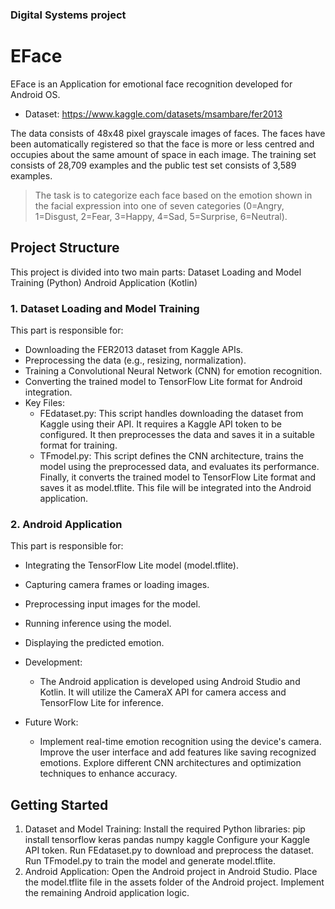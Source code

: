### Digital Systems project
# EFace

EFace is an Application for emotional face recognition developed for Android OS.

- Dataset: https://www.kaggle.com/datasets/msambare/fer2013

The data consists of 48x48 pixel grayscale images of faces. The faces have been automatically registered so that the face is more or less centred and occupies about the same amount of space in each image.
The training set consists of 28,709 examples and the public test set consists of 3,589 examples.
> The task is to categorize each face based on the emotion shown in the facial expression into one of seven categories (0=Angry, 1=Disgust, 2=Fear, 3=Happy, 4=Sad, 5=Surprise, 6=Neutral).


## Project Structure
This project is divided into two main parts:
Dataset Loading and Model Training (Python)
Android Application (Kotlin)

### 1. Dataset Loading and Model Training

This part is responsible for:
   - Downloading the FER2013 dataset from Kaggle APIs.
   - Preprocessing the data (e.g., resizing, normalization).
   - Training a Convolutional Neural Network (CNN) for emotion recognition.
   - Converting the trained model to TensorFlow Lite format for Android integration.
- Key Files:
  - FEdataset.py: This script handles downloading the dataset from Kaggle using their API. It requires a Kaggle API token to be configured. It then preprocesses the data and saves it in a suitable format for training.
  - TFmodel.py: This script defines the CNN architecture, trains the model using the preprocessed data, and evaluates its performance. Finally, it converts the trained model to TensorFlow Lite format and saves it as model.tflite. This file will be integrated into the Android application.

### 2. Android Application

This part is responsible for:
- Integrating the TensorFlow Lite model (model.tflite).
- Capturing camera frames or loading images.
- Preprocessing input images for the model.
- Running inference using the model.
- Displaying the predicted emotion.
- Development:
  - The Android application is developed using Android Studio and Kotlin. It will utilize the CameraX API for camera access and TensorFlow Lite for inference.
  
- Future Work:
  - Implement real-time emotion recognition using the device's camera.
  Improve the user interface and add features like saving recognized emotions.
  Explore different CNN architectures and optimization techniques to enhance accuracy.

## Getting Started
1. Dataset and Model Training:
Install the required Python libraries: pip install tensorflow keras pandas numpy kaggle
Configure your Kaggle API token.
Run FEdataset.py to download and preprocess the dataset.
Run TFmodel.py to train the model and generate model.tflite.
2. Android Application:
Open the Android project in Android Studio.
Place the model.tflite file in the assets folder of the Android project.
Implement the remaining Android application logic.